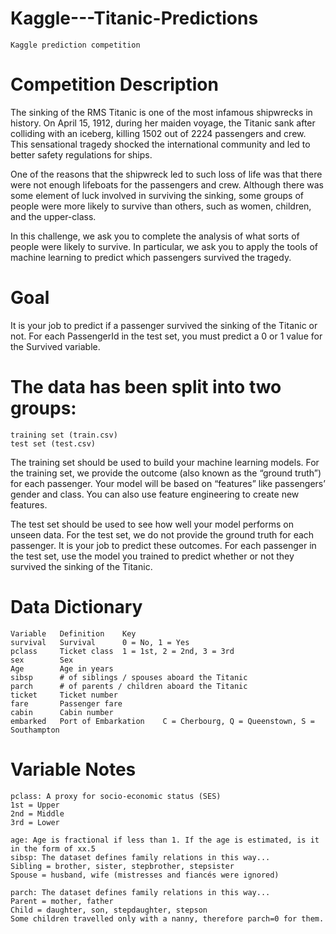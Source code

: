 # Kaggle---Titanic-Predictions
    Kaggle prediction competition   

# Competition Description

The sinking of the RMS Titanic is one of the most infamous shipwrecks in history.  On April 15, 1912, during her maiden voyage, the Titanic sank after colliding with an iceberg, killing 1502 out of 2224 passengers and crew. This sensational tragedy shocked the international community and led to better safety regulations for ships.

One of the reasons that the shipwreck led to such loss of life was that there were not enough lifeboats for the passengers and crew. Although there was some element of luck involved in surviving the sinking, some groups of people were more likely to survive than others, such as women, children, and the upper-class.

In this challenge, we ask you to complete the analysis of what sorts of people were likely to survive. In particular, we ask you to apply the tools of machine learning to predict which passengers survived the tragedy.

# Goal

It is your job to predict if a passenger survived the sinking of the Titanic or not. 
For each PassengerId in the test set, you must predict a 0 or 1 value for the Survived variable.

# The data has been split into two groups:

    training set (train.csv)
    test set (test.csv)

The training set should be used to build your machine learning models. 
For the training set, we provide the outcome (also known as the “ground truth”) for each passenger. 
Your model will be based on “features” like passengers’ gender and class. You can also use feature engineering to create new features.

The test set should be used to see how well your model performs on unseen data. 
For the test set, we do not provide the ground truth for each passenger. It is your job to predict these outcomes. 
For each passenger in the test set, use the model you trained to predict whether or not they survived the sinking of the Titanic.

# Data Dictionary

    Variable   Definition    Key
    survival   Survival      0 = No, 1 = Yes
    pclass     Ticket class  1 = 1st, 2 = 2nd, 3 = 3rd
    sex        Sex
    Age        Age in years
    sibsp      # of siblings / spouses aboard the Titanic
    parch      # of parents / children aboard the Titanic
    ticket     Ticket number
    fare       Passenger fare
    cabin      Cabin number
    embarked   Port of Embarkation    C = Cherbourg, Q = Queenstown, S = Southampton

# Variable Notes
    pclass: A proxy for socio-economic status (SES)
    1st = Upper
    2nd = Middle
    3rd = Lower

    age: Age is fractional if less than 1. If the age is estimated, is it in the form of xx.5
    sibsp: The dataset defines family relations in this way...
    Sibling = brother, sister, stepbrother, stepsister
    Spouse = husband, wife (mistresses and fiancés were ignored)

    parch: The dataset defines family relations in this way...
    Parent = mother, father
    Child = daughter, son, stepdaughter, stepson
    Some children travelled only with a nanny, therefore parch=0 for them.
